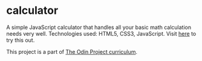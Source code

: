 # calculator

A simple JavaScript calculator that handles all your basic math calculation needs very well.
Technologies used: HTML5, CSS3, JavaScript. Visit [here](https://rahimratnani.github.io/calculator/) to try this out.

This project is a part of [The Odin Project curriculum](https://www.theodinproject.com/courses/web-development-101/lessons/calculator).